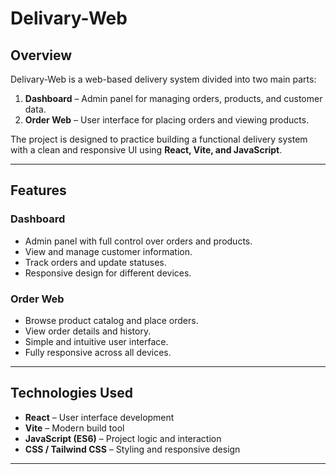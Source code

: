 # Delivary-Web

## Overview
Delivary-Web is a web-based delivery system divided into two main parts:  
1. **Dashboard** – Admin panel for managing orders, products, and customer data.  
2. **Order Web** – User interface for placing orders and viewing products.  

The project is designed to practice building a functional delivery system with a clean and responsive UI using **React, Vite, and JavaScript**.

---

## Features

### Dashboard
- Admin panel with full control over orders and products.  
- View and manage customer information.  
- Track orders and update statuses.  
- Responsive design for different devices.  

### Order Web
- Browse product catalog and place orders.  
- View order details and history.  
- Simple and intuitive user interface.  
- Fully responsive across all devices.  

---

## Technologies Used
- **React** – User interface development  
- **Vite** – Modern build tool  
- **JavaScript (ES6)** – Project logic and interaction  
- **CSS / Tailwind CSS** – Styling and responsive design  

---
